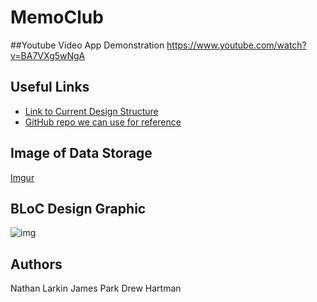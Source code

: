 # MemoClub

##Youtube Video App Demonstration
https://www.youtube.com/watch?v=BA7VXg5wNgA

## Useful Links
 
* [Link to Current Design Structure](https://www.figma.com/file/RugeWrPOBgDUWwE1prm6kZ/GroupProject1?node-id=1%3A143)
* [GitHub repo we can use for reference](https://github.com/ashtonjonesdev/reply_flutter)

## Image of Data Storage

[Imgur](https://i.imgur.com/gYHvjL4.png)

## BLoC Design Graphic

![img](https://cdn.discordapp.com/attachments/851552841395077214/858392404439597106/04-BLoC-diagram-1-650x284.png)

## Authors

Nathan Larkin
James Park
Drew Hartman
